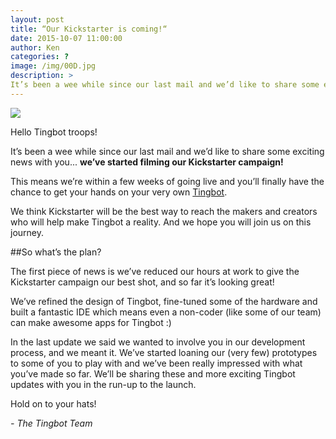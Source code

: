 ```yaml
---
layout: post
title: “Our Kickstarter is coming!“
date: 2015-10-07 11:00:00
author: Ken
categories: ?
image: /img/00D.jpg
description: >
It’s been a wee while since our last mail and we’d like to share some exciting news with you... we’ve started filming our Kickstarter campaign!
---
```


![](/img/00D-1.jpg)


Hello Tingbot troops!

It’s been a wee while since our last mail and we’d like to share some exciting news with you... **we’ve started filming our Kickstarter campaign!**

This means we’re within a few weeks of going live and you’ll finally have the chance to get your hands on your very own [Tingbot](//tingbot.com/).

We think Kickstarter will be the best way to reach the makers and creators who will help make Tingbot a reality. And we hope you will join us on this journey.


##So what’s the plan?

The first piece of news is we’ve reduced our hours at work to give the Kickstarter campaign our best shot, and so far it’s looking great!

We’ve refined the design of Tingbot, fine-tuned some of the hardware and built a fantastic IDE which means even a non-coder (like some of our team) can make awesome apps for Tingbot :)

In the last update we said we wanted to involve you in our development process, and we meant it. We’ve started loaning our (very few) prototypes to some of you to play with and we’ve been really impressed with what you’ve made so far. We’ll be sharing these and more exciting Tingbot updates with you in the run-up to the launch.

Hold on to your hats!

*- The Tingbot Team*